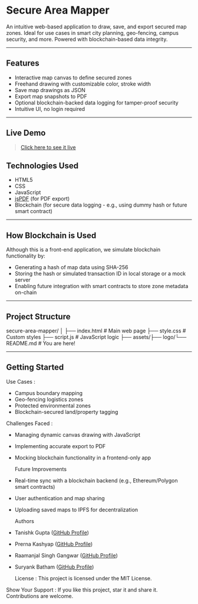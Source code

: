 # Secure Area Mapper

An intuitive web-based application to draw, save, and export secured map zones. Ideal for use cases in smart city planning, geo-fencing, campus security, and more. Powered with blockchain-based data integrity.

---

## Features 

- Interactive map canvas to define secured zones   
- Freehand drawing with customizable color, stroke width  
- Save map drawings as JSON  
- Export map snapshots to PDF  
- Optional blockchain-backed data logging for tamper-proof security  
- Intuitive UI, no login required  

---

## Live Demo

> [Click here to see it live](https://drive.google.com/file/d/177OLfSI2oGJ0DxifLMMlkJx8EnXZ3VqV/view?usp=sharing)

## Technologies Used

- HTML5  
- CSS  
- JavaScript  
- [jsPDF](https://github.com/parallax/jsPDF) (for PDF export)  
- Blockchain (for secure data logging - e.g., using dummy hash or future smart contract)

---

## How Blockchain is Used

Although this is a front-end application, we simulate blockchain functionality by:  
- Generating a hash of map data using SHA-256  
- Storing the hash or simulated transaction ID in local storage or a mock server  
- Enabling future integration with smart contracts to store zone metadata on-chain

---

## Project Structure
secure-area-mapper/ │ ├── index.html # Main web page ├── style.css # Custom styles ├── script.js # JavaScript logic ├── assets/├── logo/└── README.md # You are here!


---

## Getting Started

Use Cases : 
- Campus boundary mapping
- Geo-fencing logistics zones
- Protected environmental zones
- Blockchain-secured land/property tagging

Challenges Faced :
- Managing dynamic canvas drawing with JavaScript
- Implementing accurate export to PDF
- Mocking blockchain functionality in a frontend-only app

  Future Improvements
- Real-time sync with a blockchain backend (e.g., Ethereum/Polygon smart contracts)
- User authentication and map sharing
- Uploading saved maps to IPFS for decentralization

  Authors 
- Tanishk Gupta ([GitHub Profile](https://github.com/Tanishk008))
- Prerna Kashyap ([GitHub Profile](https://github.com/Prerna1313))
- Raamanjal Singh Gangwar ([GitHub Profile](https://github.com/Raamanjal))
- Suryank Batham ([GitHub Profile](https://github.com/SuryankB))

  License : 
This project is licensed under the MIT License.

Show Your Support : 
If you like this project, star it and share it. Contributions are welcome.
  








